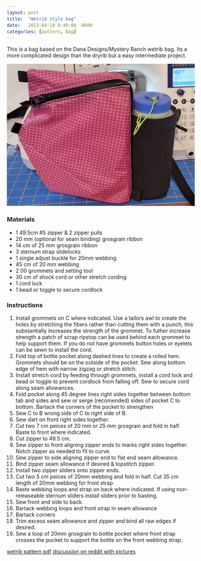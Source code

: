 ```yaml
---
layout: post
title:  "Wetrib style bag"
date:   2023-04-18 9:40:00 -0600
categories: [pattern, bag]
---
```

This is a bag based on the Dana Designs/Mystery Ranch wetrib bag. Its a more complicated design than the dryrib but a easy intermediate project.

![Completed Bag](/images/wetrib/wetrib-complete.jpg)

### Materials
- 1 49.5cm #5 zipper & 2 zipper pulls
- 20 mm (optional for seam binding) grosgrain ribbon
- 14 cm of 25 mm grosgrain ribbon
- 3 sternum strap slidelocks
- 1 single adjust buckle for 20mm webbing
- 45 cm of 20 mm webbing
- 2 00 grommets and setting tool
- 30 cm of shock cord or other stretch cording
- 1 cord lock
- 1 bead or toggle to secure cordlock

### Instructions
1. Install grommets on C where indicated. Use a tailors awl to create the holes by stretching the fibers rather than cutting them with a punch, this substantially increases the strength of the grommet. To futher increase strength a patch of scrap ripstop can be used behind each grommet to help support them. If you do not have grommets button holes or eyelets can be sewn to install the cord.
1. Fold top of bottle pocket along dashed lines to create a rolled hem. Grommets should be on the outside of the pocket. Sew along bottom edge of hem with narrow zigzag or stretch stitch.
1. Install stretch cord by feeding through grommets, install a cord lock and bead or toggle to prevent cordlock from falling off. Sew to secure cord along seam allowances. 
1. Fold pocket along 45 degree lines right sides together between bottom tab and sides and sew or serge (recomended) sides of pocket C to bottom. Bartack the corners of the pocket to strengthen
1. Sew C to B wrong side of C to right side of B.
1. Sew dart on front right sides together.
2. Cut two 7 cm peices of 20 mm or 25 mm grosgrain and fold in half. Baste to front where indicated.
3. Cut zipper to 49.5 cm. 
4. Sew zipper to front aligning zipper ends to marks right sides together. Notch zipper as needed to fit to curve.
5. Sew zipper to side aligning zipper end to flat end seam allowance.
6. Bind zipper seam allowance if desired & topstitch zipper.
7. Install two zipper sliders onto zipper ends.
8. Cut two 5 cm peices of 20mm webbing and fold in half. Cut 35 cm length of 20mm webbing for front strap
9. Baste webbing loops and strap on back where indicated. If using non-releaseable sternum sliders install sliders prior to basting.
10. Sew front and side to back.
11. Bartack webbing loops and front strap in seam allowance
12. Bartack corners
13. Trim excess seam allowance and zipper and bind all raw edges if desired.
14. Sew a loop of 20mm grosgrain to bottle pocket where front strap crosses the pocket to support the bottle on the front webbing strap.  


[wetrib pattern pdf](https://github.com/dinnerplates/sewing/raw/main/patterns/wetrib.pdf)
[discussion on reddit with pictures](https://www.reddit.com/r/myog/comments/12nbmkl/i_reverse_engineered_the_discontinued_mystery/?utm_source=share&utm_medium=web2x&context=3)
